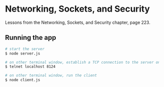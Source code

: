 # Networking, Sockets, and Security
Lessons from the Networking, Sockets, and Security chapter, page 223.

## Running the app

```bash
# start the server
$ node server.js

# on other terminal window, establish a TCP connection to the server on port 8124
$ telnet localhost 8124

# on other terminal window, run the client
$ node client.js
```
